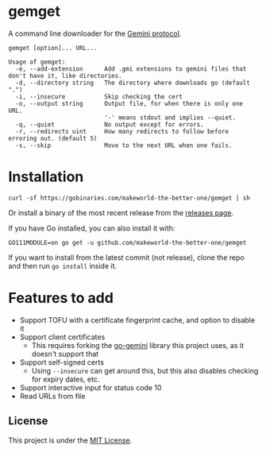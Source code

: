 # gemget

A command line downloader for the [Gemini protocol](https://gemini.circumlunar.space/).

```
gemget [option]... URL...

Usage of gemget:
  -e, --add-extension      Add .gmi extensions to gemini files that don't have it, like directories.
  -d, --directory string   The directory where downloads go (default ".")
  -i, --insecure           Skip checking the cert
  -o, --output string      Output file, for when there is only one URL.
                           '-' means stdout and implies --quiet.
  -q, --quiet              No output except for errors.
  -r, --redirects uint     How many redirects to follow before erroring out. (default 5)
  -s, --skip               Move to the next URL when one fails.
```

# Installation
```
curl -sf https://gobinaries.com/makeworld-the-better-one/gemget | sh
```
Or install a binary of the most recent release from the [releases page](https://github.com/makeworld-the-better-one/gemget/releases/).

If you have Go installed, you can also install it with:
```
GO111MODULE=on go get -u github.com/makeworld-the-better-one/gemget
```

If you want to install from the latest commit (not release), clone the repo and then run `go install` inside it.

# Features to add
- Support TOFU with a certificate fingerprint cache, and option to disable it
- Support client certificates
  - This requires forking the [go-gemini](https://git.sr.ht/~yotam/go-gemini) library this project uses, as it doesn't support that
- Support self-signed certs
  - Using `--insecure` can get around this, but this also disables checking for expiry dates, etc.
- Support interactive input for status code 10
- Read URLs from file

## License
This project is under the [MIT License](./LICENSE).
